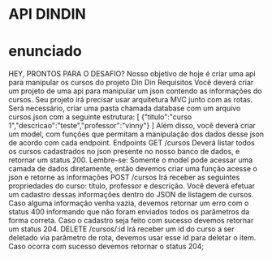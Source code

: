 # API DINDIN

# enunciado
HEY, PRONTOS PARA O DESAFIO?
Nosso objetivo de hoje é criar uma api para manipular os cursos do projeto Din
Din
Requisitos
Você deverá criar um projeto de uma api para manipular um json contendo as
informações do cursos. Seu projeto irá precisar usar arquitetura MVC junto com
as rotas.
Será necessário, criar uma pasta chamada database com um arquivo cursos.json
com a seguinte estrutura:
[
{"titulo":"curso 1","descricao":"teste","professor":"vinny"}
]
Além disso, você deverá criar um model, com funções que permitam a
manipulação dos dados desse json de acordo com cada endpoint.
Endpoints
GET /cursos
Deverá listar todos os cursos cadastrados no json presente no nosso banco de
dados, e retornar um status 200.
Lembre-se: Somente o model pode acessar uma camada de dados diretamente,
então devemos criar uma função acesse o json e retorne as informações
POST /cursos
Irá receber as seguintes propriedades do curso: título, professor e descrição.
Você deverá efetuar um cadastro dessas informações dentro do JSON de
listagem de cursos.
Caso alguma informação venha vazia, devemos retornar um erro com o status
400 informando que não foram enviados todos os parâmetros da forma correta.
Caso o cadastro seja feito com sucesso devemos retornar um status 204.
DELETE /cursos/:id
Irá receber um id do curso a ser deletado via parâmetro de rota, devemos usar
esse id para deletar o item.
Caso ocorra com sucesso devemos retornar o status 204;
